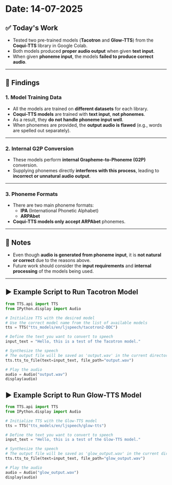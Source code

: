 # Date: 14-07-2025

## ✅ Today's Work

- Tested two pre-trained models (**Tacotron** and **Glow-TTS**) from the **Coqui-TTS** library in Google Colab.  
- Both models produced **proper audio output** when given **text input**.  
- When given **phoneme input**, the models **failed to produce correct audio**.

---

## 📌 Findings

### 1. Model Training Data  
- All the models are trained on **different datasets** for each library.  
- **Coqui-TTS models** are trained with **text input**, **not phonemes**.  
- As a result, they **do not handle phoneme input well**.  
- When phonemes are provided, the **output audio is flawed** (e.g., words are spelled out separately).

---

### 2. Internal G2P Conversion  
- These models perform **internal Grapheme-to-Phoneme (G2P)** conversion.  
- Supplying phonemes directly **interferes with this process**, leading to **incorrect or unnatural audio output**.

---

### 3. Phoneme Formats  
- There are two main phoneme formats:  
  - **IPA** (International Phonetic Alphabet)  
  - **ARPAbet**  
- **Coqui-TTS models only accept ARPAbet** phonemes.

---

## 📝 Notes

- Even though **audio is generated from phoneme input**, it is **not natural or correct** due to the reasons above.  
- Future work should consider the **input requirements** and **internal processing** of the models being used.  

---

## ▶️ Example Script to Run Tacotron Model

```python
from TTS.api import TTS
from IPython.display import Audio

# Initialize TTS with the desired model
# Use the correct model name from the list of available models
tts = TTS("tts_models/en/ljspeech/tacotron2-DDC")

# Define the text you want to convert to speech
input_text = "Hello, this is a test of the Tacotron model."

# Synthesize the speech
# The output file will be saved as 'output.wav' in the current directory
tts.tts_to_file(text=input_text, file_path="output.wav")

# Play the audio
audio = Audio("output.wav")
display(audio)
```

## ▶️ Example Script to Run Glow-TTS Model

```python
from TTS.api import TTS
from IPython.display import Audio

# Initialize TTS with the Glow-TTS model
tts = TTS("tts_models/en/ljspeech/glow-tts")

# Define the text you want to convert to speech
input_text = "Hello, this is a test of the Glow-TTS model."

# Synthesize the speech
# The output file will be saved as 'glow_output.wav' in the current directory
tts.tts_to_file(text=input_text, file_path="glow_output.wav")

# Play the audio
audio = Audio("glow_output.wav")
display(audio)
```


